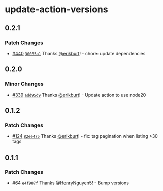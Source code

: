 # update-action-versions

## 0.2.1

### Patch Changes

- [#440](https://github.com/smartcontractkit/.github/pull/440)
  [`30085a1`](https://github.com/smartcontractkit/.github/commit/30085a1fa888c180e72d208b0436426f128fa394)
  Thanks [@erikburt](https://github.com/erikburt)! - chore: update dependencies

## 0.2.0

### Minor Changes

- [#339](https://github.com/smartcontractkit/.github/pull/339)
  [`add95d9`](https://github.com/smartcontractkit/.github/commit/add95d93ba555003e706f798c6d9c0f323384e0b)
  Thanks [@erikburt](https://github.com/erikburt)! - Update action to use node20

## 0.1.2

### Patch Changes

- [#124](https://github.com/smartcontractkit/.github/pull/124)
  [`82ee475`](https://github.com/smartcontractkit/.github/commit/82ee4750e3e45635a0db2267a4542053b7057ed6)
  Thanks [@erikburt](https://github.com/erikburt)! - fix: tag pagination when
  listing >30 tags

## 0.1.1

### Patch Changes

- [#64](https://github.com/smartcontractkit/.github/pull/64)
  [`e4f987f`](https://github.com/smartcontractkit/.github/commit/e4f987fe4347b3245e1db2be6383af6e741d6230)
  Thanks [@HenryNguyen5](https://github.com/HenryNguyen5)! - Bump versions
